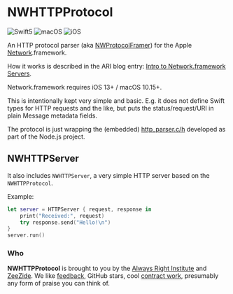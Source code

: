 #  NWHTTPProtocol

![Swift5](https://img.shields.io/badge/swift-5-blue.svg?style=flat)
![macOS](https://img.shields.io/badge/os-macOS-green.svg?style=flat)
![iOS](https://img.shields.io/badge/os-iOS-green.svg?style=flat)

An HTTP protocol parser (aka 
[NWProtocolFramer](https://developer.apple.com/documentation/network/nwprotocolframer))
for the Apple 
[Network](https://developer.apple.com/documentation/network).framework.

How it works is described in the ARI blog entry:
[Intro to Network.framework Servers](https://www.alwaysrightinstitute.com/network-framework/).

Network.framework requires iOS 13+ / macOS 10.15+.

This is intentionally kept very simple and basic. E.g. it does not define
Swift types for HTTP requests and the like, but puts the status/request/URI in plain
Message metadata fields.

The protocol is just wrapping the (embedded) 
[http_parser.c/h](https://github.com/nodejs/http-parser/)
developed as part of the Node.js project.

##  NWHTTPServer

It also includes `NWHTTPServer`, a very simple HTTP server based on
the `NWHTTPProtocol`.

Example:
```swift
let server = HTTPServer { request, response in
    print("Received:", request)
    try response.send("Hello!\n")
}
server.run()
```

### Who

**NWHTTPProtocol** is brought to you by
the
[Always Right Institute](http://www.alwaysrightinstitute.com)
and
[ZeeZide](http://zeezide.de).
We like 
[feedback](https://twitter.com/ar_institute), 
GitHub stars, 
cool [contract work](http://zeezide.com/en/services/services.html),
presumably any form of praise you can think of.
